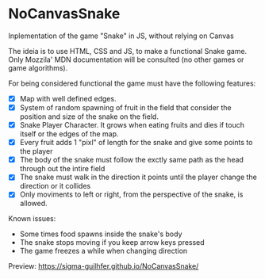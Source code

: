 # NoCanvasSnake
 Inplementation of the game "Snake" in JS, without relying on Canvas

 The ideia is to use HTML, CSS and JS, to make a functional Snake game.
 Only Mozzila' MDN documentation will be consulted (no other games or game algorithms).

 For being considered functional the game must have the following features:

- [x] Map with well defined edges.
- [x] System of random spawning of fruit in the field that consider the position and size of the snake on the field.
- [x] Snake Player Character. It grows when eating fruits and dies if touch itself or the edges of the map.
- [x] Every fruit adds 1 "pixl" of length for the snake and give some points to the player
- [x] The body of the snake must follow the exctly same path as the head through out the intire field
- [x] The snake must walk in the direction it points until the player change the direction or it collides
- [x] Only moviments to left or right, from the perspective of the snake, is allowed.

Known issues:
- Some times food spawns inside the snake's body
- The snake stops moving if you keep arrow keys pressed
- The game freezes a while when changing direction

Preview: https://sigma-guilhfer.github.io/NoCanvasSnake/